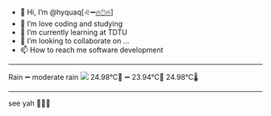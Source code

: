 - 👋 Hi, I’m @hyquaq[♌➖[🔥🖱️🔥](https://hyquaq.github.io/hyquaq/index.html)]
- 👀 I’m love coding and studying
- 🌱 I’m currently learning at TDTU
- 💞️ I’m looking to collaborate on ...
- 📫 How to reach me software development
- ---
Rain ➖ moderate rain
![](http://openweathermap.org/img/wn/10n.png)
 24.98°C🥰 ➖ 23.94°C🧊  24.98°C🌡️
- ---
see yah 👋👋👋
